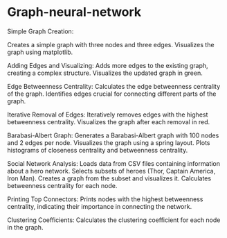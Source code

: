 # Graph-neural-network
Simple Graph Creation:

Creates a simple graph with three nodes and three edges.
Visualizes the graph using matplotlib.

Adding Edges and Visualizing:
Adds more edges to the existing graph, creating a complex structure.
Visualizes the updated graph in green.

Edge Betweenness Centrality:
Calculates the edge betweenness centrality of the graph.
Identifies edges crucial for connecting different parts of the graph.

Iterative Removal of Edges:
Iteratively removes edges with the highest betweenness centrality.
Visualizes the graph after each removal in red.

Barabasi-Albert Graph:
Generates a Barabasi-Albert graph with 100 nodes and 2 edges per node.
Visualizes the graph using a spring layout.
Plots histograms of closeness centrality and betweenness centrality.

Social Network Analysis:
Loads data from CSV files containing information about a hero network.
Selects subsets of heroes (Thor, Captain America, Iron Man).
Creates a graph from the subset and visualizes it.
Calculates betweenness centrality for each node.

Printing Top Connectors:
Prints nodes with the highest betweenness centrality, indicating their importance in connecting the network.

Clustering Coefficients:
Calculates the clustering coefficient for each node in the graph.
